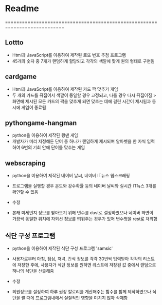 # Readme
===========================================================================
## Lottto
+ Html과 JavaScript를 이용하여 제작된 로또 번호 추첨 프로그램
+ 45개의 숫자 중 7개가 랜덤하게 할당되고 각각의 색깔에 맞게 원의 형태로 구현됨

## cardgame
+ Html과 JavaScript를 이용하여 제작된 카드 짝 맞추기 게임
+ 두 개의 카드를 뒤집어서 색깔이 동일할 경우 고정되고, 다를 경우 다시 뒤집어짐 > 화면에 제시된 모든 카드의 짝을 맞추게 되면 맞추는 데에 걸린 시간이
제시됨과 동시에 게임이 종료됨

## pythongame-hangman
+ python을 이용하여 제작된 행맨 게임
+ 개발자가 미리 지정해둔 단어 중 하나가 랜덤하게 제시되며 알파벳을 한 자씩 입력하여 6번의 기회 안에 단어를 맞추는 게임

## webscraping
+ python을 이용하여 제작된 네이버 날씨, 네이버 IT뉴스 웹스크래핑
+ 프로그램을 실행할 경우 온도와 강수확률 등의 네이버 날씨와 실시간 IT뉴스 3개를 확인할 수 있음

+ 수정  
+ 본래 미세먼지 정보를 받아오기 위해 변수를 dust로 설정하였으나 네이버 화면이 가끔씩 동일한 위치에 자외선 정보를 띄워주는 경우가 있어
  변수명을 rest로 처리함
  
## 식단 구성 프로그램
+ python을 이용하여 제작된 식단 구성 프로그램 'samsic'
+ 사용자로부터 아침, 점심, 저녁, 간식 정보를 각각 30번씩 입력받아 각각의 리스트에 저장한 후에, 사용자가 식단 정보를 원하면 
리스트에 저장된 값 중에서 랜덤으로 하나의 식단을 산출해줌

+ 수정  
+ 회원정보를 설정하여 하루 권장 칼로리를 계산해주는 함수를 함께 제작하였으나 식단을 짤 때에 프로그램내에서 실질적인 영향을 미치지 않아
  삭제함
